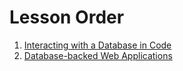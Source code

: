 
# Lesson Order

1. [Interacting with a Database in Code](interacting_with_database_in_code/)
2. [Database-backed Web Applications](database_backed_web_applications/)
